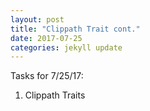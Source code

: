 ```yaml
---
layout: post
title: "Clippath Trait cont."
date: 2017-07-25
categories: jekyll update
---
```


Tasks for 7/25/17:
1. Clippath Traits
